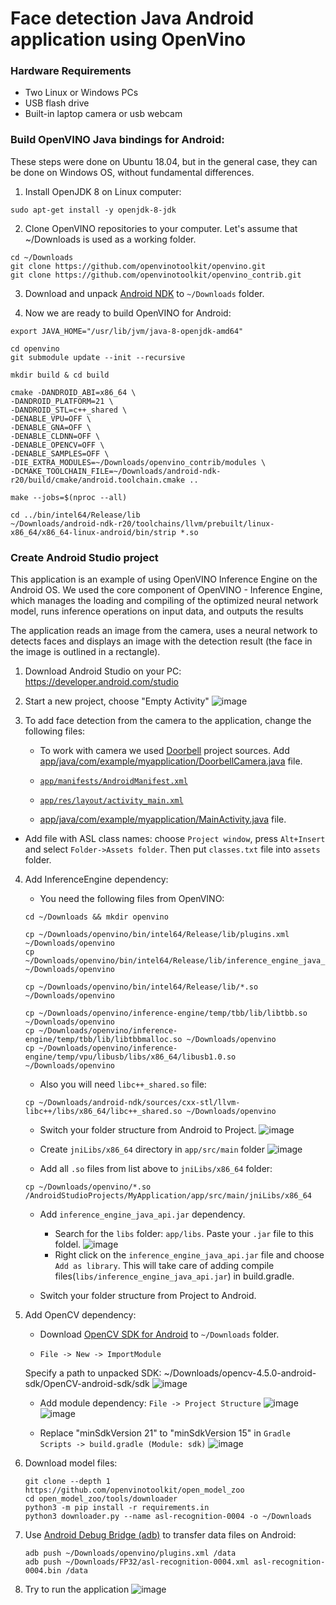 # Face detection Java Android application using OpenVino

### Hardware Requirements 

- Two Linux or Windows PCs
- USB flash drive
- Built-in laptop camera or usb webcam

### Build OpenVINO Java bindings for Android: 

These steps were done on Ubuntu 18.04, but in the general case, they can be done on Windows OS, without fundamental differences.

1. Install OpenJDK 8 on Linux computer:

 `sudo apt-get install -y openjdk-8-jdk`

2. Clone OpenVINO repositories to your computer. Let's assume that ~/Downloads is used as a working folder.

```
cd ~/Downloads
git clone https://github.com/openvinotoolkit/openvino.git
git clone https://github.com/openvinotoolkit/openvino_contrib.git
```

3. Download and unpack [Android NDK](https://dl.google.com/android/repository/android-ndk-r20-linux-x86_64.zip) to `~/Downloads` folder.

4. Now we are ready to build OpenVINO for Android:
```
export JAVA_HOME="/usr/lib/jvm/java-8-openjdk-amd64"

cd openvino
git submodule update --init --recursive

mkdir build & cd build

cmake -DANDROID_ABI=x86_64 \
-DANDROID_PLATFORM=21 \
-DANDROID_STL=c++_shared \
-DENABLE_VPU=OFF \
-DENABLE_GNA=OFF \
-DENABLE_CLDNN=OFF \
-DENABLE_OPENCV=OFF \
-DENABLE_SAMPLES=OFF \
-DIE_EXTRA_MODULES=~/Downloads/openvino_contrib/modules \
-DCMAKE_TOOLCHAIN_FILE=~/Downloads/android-ndk-r20/build/cmake/android.toolchain.cmake ..

make --jobs=$(nproc --all)

cd ../bin/intel64/Release/lib
~/Downloads/android-ndk-r20/toolchains/llvm/prebuilt/linux-x86_64/x86_64-linux-android/bin/strip *.so
```

<!-- ### To run Android on your PC

   ```wget https://osdn.net/frs/redir.php?m=dotsrc&f=android-x86%2F71931%2Fandroid-x86_64-9.0-r2.iso```
-->

### Create Android Studio project 

This application is an example of using OpenVINO Inference Engine on the Android OS. We used the core component of OpenVINO - Inference Engine, which manages the loading and compiling of the optimized neural network model, runs inference operations on input data, and outputs the results

The application reads an image from the camera, uses a neural network to detects faces and displays an image with the detection result (the face in the image is outlined in a rectangle).

1. Download Android Studio on your PC: https://developer.android.com/studio

2. Start a new project, choose "Empty Activity"
   ![image]()

3. To add face detection from the camera to the application, change the following files:
    - To work with camera we used [Doorbell](https://github.com/androidthings/doorbell) project sources. Add [app/java/com/example/myapplication/DoorbellCamera.java](https://github.com/likholat/openvino_android/blob/tutorial/app/src/main/java/com/example/myapplication/DoorbellCamera.java) file.

    - [```app/manifests/AndroidManifest.xml```](https://github.com/likholat/openvino_android/blob/tutorial/app/src/main/AndroidManifest.xml)

    - [```app/res/layout/activity_main.xml```](https://github.com/likholat/openvino_android/blob/tutorial/app/src/main/res/layout/activity_main.xml)
    - [app/java/com/example/myapplication/MainActivity.java](https://github.com/likholat/openvino_android/blob/tutorial/app/src/main/java/com/example/myapplication/MainActivity.java) file.

* Add file with ASL class names: choose `Project window`, press `Alt+Insert` and select `Folder->Assets folder`. Then put `classes.txt` file into `assets` folder.

4. Add InferenceEngine dependency:

    * You need the following files from OpenVINO:

    ```
    cd ~/Downloads && mkdir openvino

    cp ~/Downloads/openvino/bin/intel64/Release/lib/plugins.xml ~/Downloads/openvino
    cp ~/Downloads/openvino/bin/intel64/Release/lib/inference_engine_java_api.jar ~/Downloads/openvino

    cp ~/Downloads/openvino/bin/intel64/Release/lib/*.so ~/Downloads/openvino

    cp ~/Downloads/openvino/inference-engine/temp/tbb/lib/libtbb.so ~/Downloads/openvino
    cp ~/Downloads/openvino/inference-engine/temp/tbb/lib/libtbbmalloc.so ~/Downloads/openvino
    cp ~/Downloads/openvino/inference-engine/temp/vpu/libusb/libs/x86_64/libusb1.0.so ~/Downloads/openvino
    ```

    * Also you will need `libc++_shared.so` file:

    `cp ~/Downloads/android-ndk/sources/cxx-stl/llvm-libc++/libs/x86_64/libc++_shared.so ~/Downloads/openvino`

    * Switch your folder structure from Android to Project.
    ![image]()

    * Create `jniLibs/x86_64` directory in `app/src/main` folder
    ![image]()

    * Add all `.so` files from list above to `jniLibs/x86_64` folder:
    ```
    cp ~/Downloads/openvino/*.so /AndroidStudioProjects/MyApplication/app/src/main/jniLibs/x86_64
    ```

    * Add `inference_engine_java_api.jar` dependency.
        - Search for the `libs` folder: `app/libs`. Paste your `.jar` file to this foldel.
        ![image]()
        - Right click on the `inference_engine_java_api.jar` file and choose `Add as library`. This will take care of adding compile files(`libs/inference_engine_java_api.jar`) in build.gradle.

    * Switch your folder structure from Project to Android.

5. Add OpenCV dependency:
    * Download [OpenCV SDK for Android](https://github.com/opencv/opencv/releases/download/4.5.0/opencv-4.5.0-android-sdk.zip) to `~/Downloads` folder.

    * `File -> New -> ImportModule`

    Specify a path to unpacked SDK: ~/Downloads/opencv-4.5.0-android-sdk/OpenCV-android-sdk/sdk
    ![image]()

    * Add module dependency: `File -> Project Structure`
    ![image]()
    ![image]()

    * Replace "minSdkVersion 21" to "minSdkVersion 15" in `Gradle Scripts -> build.gradle (Module: sdk)`
    ![image]()

6. Download model files:
    ```
    git clone --depth 1 https://github.com/openvinotoolkit/open_model_zoo
    cd open_model_zoo/tools/downloader
    python3 -m pip install -r requirements.in
    python3 downloader.py --name asl-recognition-0004 -o ~/Downloads
    ```

7. Use [Android Debug Bridge (adb)](https://developer.android.com/studio/command-line/adb) to transfer data files on Android:
    ```
    adb push ~/Downloads/openvino/plugins.xml /data
    adb push ~/Downloads/FP32/asl-recognition-0004.xml asl-recognition-0004.bin /data
    ```

8. Try to run the application 
![image]()

